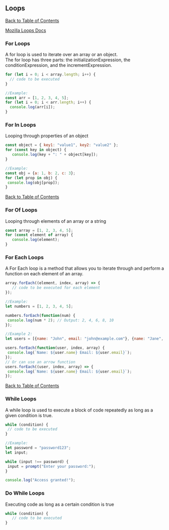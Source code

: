 ## Loops

[Back to Table of Contents](../README.md/#Table-of-Contents)

[Mozilla Loops Docs](https://developer.mozilla.org/en-US/docs/Web/JavaScript/Guide/Loops_and_iteration)

### For Loops

A for loop is used to iterate over an array or an object. <br>
The for loop has three parts: the initializationExpression, the conditionExpression, and the incrementExpression.
```javascript
for (let i = 0; i < array.length; i++) {
  // code to be executed
}

//Example:
const arr = [1, 2, 3, 4, 5];
for (let i = 0; i < arr.length; i++) {
  console.log(arr[i]);
}
```

### For In Loops
Looping through properties of an object
 ```javascript
const object = { key1: "value1", key2: "value2" };
for (const key in object) {
    console.log(key + ": " + object[key]);
}

//Example:
const obj = {a: 1, b: 2, c: 3};
for (let prop in obj) {
  console.log(obj[prop]);
}
```

[Back to Table of Contents](../README.md/#Table-of-Contents)

### For Of Loops
Looping through elements of an array or a string
 ```javascript
const array = [1, 2, 3, 4, 5];
for (const element of array) {
    console.log(element);
}
```

### For Each Loops
A For Each loop is a method that allows you to iterate through and perform a function on each element of an array.
 ```javascript
array.forEach((element, index, array) => {
    // code to be executed for each element
});

//Example:
let numbers = [1, 2, 3, 4, 5];

numbers.forEach(function(num) {
  console.log(num * 2); // Output: 2, 4, 6, 8, 10
});

//Example 2:
let users = [{name: "John", email: "john@example.com"}, {name: "Jane", email: "jane@example.com"}, {name: "Bob", email: "bob@example.com"}];

users.forEach(function(user, index, array) {
  console.log(`Name: ${user.name} Email: ${user.email}`);
});
// Or can use an arrow function
users.forEach((user, index, array) => {
  console.log(`Name: ${user.name} Email: ${user.email}`);
});
```

[Back to Table of Contents](../README.md/#Table-of-Contents)

### While Loops
 A while loop is used to execute a block of code repeatedly as long as a given condition is true.
 ```javascript
 while (condition) {
  // code to be executed
}

//Example:
let password = "password123";
let input;

while (input !== password) {
  input = prompt("Enter your password:");
}

console.log("Access granted!");
```

### Do While Loops
Executing code as long as a certain condition is true
 ```javascript
while (condition) {
    // code to be executed
}
```
